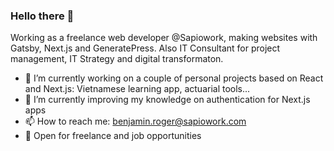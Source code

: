 ### Hello there 👋

Working as a freelance web developer @Sapiowork, making websites with Gatsby, Next.js and GeneratePress.
Also IT Consultant for project management, IT Strategy and digital transformaton.

- 🔭 I’m currently working on a couple of personal projects based on React and Next.js: Vietnamese learning app, actuarial tools...
- 🌱 I’m currently improving my knowledge on authentication for Next.js apps
- 📫 How to reach me: benjamin.roger@sapiowork.com
- 👔 Open for freelance and job opportunities
